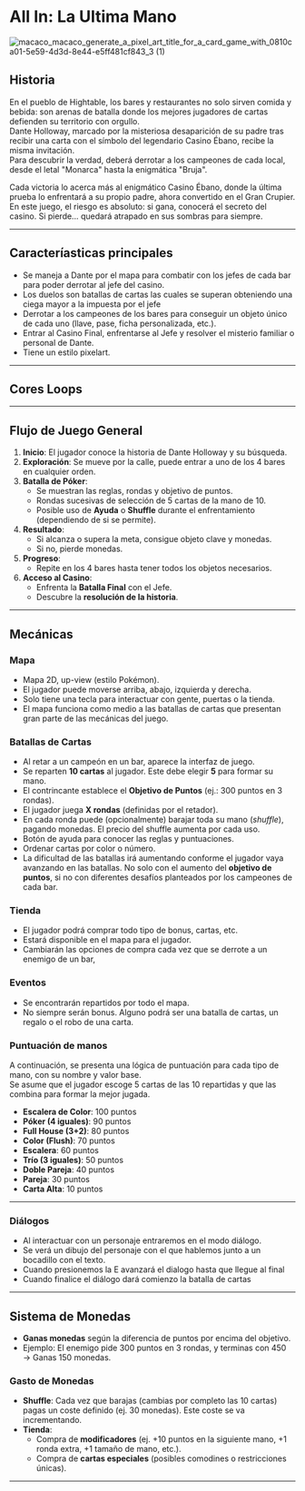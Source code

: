 # All In: La Ultima Mano

![macaco_macaco_generate_a_pixel_art_title_for_a_card_game_with_0810ca01-5e59-4d3d-8e44-e5ff481cf843_3 (1)](https://github.com/user-attachments/assets/390034cc-580a-4b57-9b9e-5aa8255eb484)

## Historia

En el pueblo de Hightable, los bares y restaurantes no solo sirven comida y bebida: son arenas de batalla donde los mejores jugadores de cartas defienden su territorio con orgullo.  
Dante Holloway, marcado por la misteriosa desaparición de su padre tras recibir una carta con el símbolo del legendario Casino Ébano, recibe la misma invitación.  
Para descubrir la verdad, deberá derrotar a los campeones de cada local, desde el letal "Monarca" hasta la enigmática "Bruja".

Cada victoria lo acerca más al enigmático Casino Ébano, donde la última prueba lo enfrentará a su propio padre, ahora convertido en el Gran Crupier.  
En este juego, el riesgo es absoluto: si gana, conocerá el secreto del casino. Si pierde… quedará atrapado en sus sombras para siempre.

---

## Caracteríasticas principales

- Se maneja a Dante por el mapa para combatir con los jefes de cada bar para poder derrotar al jefe del casino.
- Los duelos son batallas de cartas las cuales se superan obteniendo una ciega mayor a la impuesta por el jefe
- Derrotar a los campeones de los bares para conseguir un objeto único de cada uno (llave, pase, ficha personalizada, etc.).  
- Entrar al Casino Final, enfrentarse al Jefe y resolver el misterio familiar o personal de Dante.
- Tiene un estilo pixelart.

---

## Cores Loops

---

## Flujo de Juego General

1. **Inicio**: El jugador conoce la historia de Dante Holloway y su búsqueda.  
2. **Exploración**: Se mueve por la calle, puede entrar a uno de los 4 bares en cualquier orden.  
3. **Batalla de Póker**:  
   - Se muestran las reglas, rondas y objetivo de puntos.  
   - Rondas sucesivas de selección de 5 cartas de la mano de 10.  
   - Posible uso de **Ayuda** o **Shuffle** durante el enfrentamiento (dependiendo de si se permite).  
4. **Resultado**:  
   - Si alcanza o supera la meta, consigue objeto clave y monedas.  
   - Si no, pierde monedas.  
5. **Progreso**:  
   - Repite en los 4 bares hasta tener todos los objetos necesarios.  
6. **Acceso al Casino**:  
   - Enfrenta la **Batalla Final** con el Jefe.  
   - Descubre la **resolución de la historia**.

  ---

## Mecánicas

### Mapa

- Mapa 2D, up-view (estilo Pokémon).  
- El jugador puede moverse arriba, abajo, izquierda y derecha.  
- Solo tiene una tecla para interactuar con gente, puertas o la tienda.  
- El mapa funciona como medio a las batallas de cartas que presentan gran parte de las mecánicas del juego.

### Batallas de Cartas

- Al retar a un campeón en un bar, aparece la interfaz de juego.  
- Se reparten **10 cartas** al jugador. Este debe elegir **5** para formar su mano.  
- El contrincante establece el **Objetivo de Puntos** (ej.: 300 puntos en 3 rondas).  
- El jugador juega **X rondas** (definidas por el retador).
- En cada ronda puede (opcionalmente) barajar toda su mano (*shuffle*), pagando monedas. El precio del shuffle aumenta por cada uso.
- Botón de ayuda para conocer las reglas y puntuaciones.  
- Ordenar cartas por color o número.  
- La dificultad de las batallas irá aumentando conforme el jugador vaya avanzando en las batallas. No solo con el aumento del **objetivo de puntos**, si no con diferentes desafíos planteados por los campeones de cada bar.

### Tienda

- El jugador podrá comprar todo tipo de bonus, cartas, etc.
- Estará disponible en el mapa para el jugador.
- Cambiarán las opciones de compra cada vez que se derrote a un enemigo de un bar,

### Eventos

- Se encontrarán repartidos por todo el mapa.
- No siempre serán bonus. Alguno podrá ser una batalla de cartas, un regalo o el robo de una carta.

### Puntuación de manos

A continuación, se presenta una lógica de puntuación para cada tipo de mano, con su nombre y valor base.  
Se asume que el jugador escoge 5 cartas de las 10 repartidas y que las combina para formar la mejor jugada.

- **Escalera de Color**: 100 puntos  
- **Póker (4 iguales)**: 90 puntos  
- **Full House (3+2)**: 80 puntos  
- **Color (Flush)**: 70 puntos  
- **Escalera**: 60 puntos  
- **Trío (3 iguales)**: 50 puntos  
- **Doble Pareja**: 40 puntos  
- **Pareja**: 30 puntos  
- **Carta Alta**: 10 puntos  

---

### Diálogos

- Al interactuar con un personaje entraremos en el modo diálogo.
- Se verá un dibujo del personaje con el que hablemos junto a un bocadillo con el texto.
- Cuando presionemos la E avanzará el dialogo hasta que llegue al final
- Cuando finalice el diálogo dará comienzo la batalla de cartas
  
---

## Sistema de Monedas

- **Ganas monedas** según la diferencia de puntos por encima del objetivo.  
- Ejemplo: El enemigo pide 300 puntos en 3 rondas, y terminas con 450 → Ganas 150 monedas.

### Gasto de Monedas

- **Shuffle**: Cada vez que barajas (cambias por completo las 10 cartas) pagas un coste definido (ej. 30 monedas). Este coste se va incrementando.  
- **Tienda**:
  - Compra de **modificadores** (ej. +10 puntos en la siguiente mano, +1 ronda extra, +1 tamaño de mano, etc.).  
  - Compra de **cartas especiales** (posibles comodines o restricciones únicas).

---

